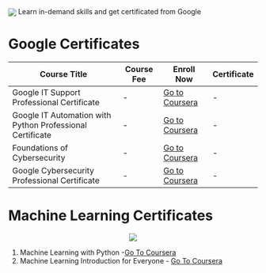 <img align="center" src="https://d3njjcbhbojbot.cloudfront.net/api/utilities/v1/imageproxy/http://coursera-university-assets.s3.amazonaws.com/fa/79e521abf14610b4fec9d677901916/0.png?auto=format%2Ccompress&dpr=1&w=&h=45"> 
Learn in-demand skills and get certificated from Google

# Google Certificates
| Course Title | Course Fee | Enroll Now | Certificate | 
|--------------|---------|-------------|----------------|
| Google IT Support Professional Certificate |- | [Go to Coursera](https://www.coursera.org/professional-certificates/google-it-support) | - | 
| Google IT Automation with Python Professional Certificate | - | [Go to Coursera](https://www.coursera.org/professional-certificates/google-it-automation?) | - | 
| Foundations of Cybersecurity | - | [Go to Coursera](https://www.coursera.org/learn/foundations-of-cybersecurity) | - | 
| Google Cybersecurity Professional Certificate | - | [Go to Coursera](https://www.coursera.org/professional-certificates/google-cybersecurity) | - | 

# Machine Learning Certificates

<center> <img src="https://d3njjcbhbojbot.cloudfront.net/api/utilities/v1/imageproxy/http://coursera-university-assets.s3.amazonaws.com/c0/87a10033a311e892619b85c6fd62bb/IBM-200x48.png?auto=format%2Ccompress&dpr=1&w=&h=45"> </center>

1. Machine Learning with Python -[Go To Coursera](https://www.coursera.org/learn/machine-learning-with-python)
2. Machine Learning Introduction for Everyone - [Go To Coursera ](https://www.coursera.org/learn/machine-learning-introduction-for-everyone) 
